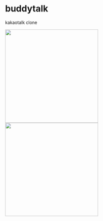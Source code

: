 # buddytalk
kakaotalk clone
  
  
<img src="https://user-images.githubusercontent.com/79244054/135405016-847b0cd8-de19-45e0-bf07-eff3add16873.png" width="300"> <img src="https://user-images.githubusercontent.com/79244054/135404258-4fbee51d-e707-4523-b304-acec2f80469c.gif" width="300">
